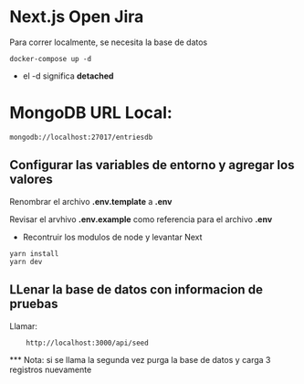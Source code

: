 # Next.js Open Jira
Para correr localmente, se necesita la base de datos

```
docker-compose up -d
```

* el -d significa __detached__


# MongoDB URL Local:
```
mongodb://localhost:27017/entriesdb
```

## Configurar las variables de entorno y agregar los valores
Renombrar el archivo __.env.template__ a __.env__ 

Revisar el arvhivo __.env.example__ como referencia para el archivo __.env__


* Recontruir los modulos de node y levantar Next
```
yarn install
yarn dev
```



## LLenar la base de datos con informacion de pruebas

Llamar:
``` 
    http://localhost:3000/api/seed
```

*** Nota: si se llama la segunda vez purga la base de datos y carga 3 registros nuevamente





